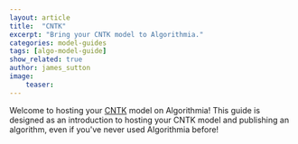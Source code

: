 ```yaml
---
layout: article
title:  "CNTK"
excerpt: "Bring your CNTK model to Algorithmia."
categories: model-guides
tags: [algo-model-guide]
show_related: true
author: james_sutton
image:
    teaser: 
---
```



Welcome to hosting your <a href="https://https://www.microsoft.com/en-us/cognitive-toolkit">CNTK</a> model on Algorithmia!
This guide is designed as an introduction to hosting your CNTK model and publishing an algorithm, even if you've never used Algorithmia before!


